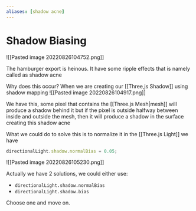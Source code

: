 ```yaml
---
aliases: [shadow acne]
---
```

# Shadow Biasing
![[Pasted image 20220826104752.png]]

The hamburger export is heinous. It have some ripple effects that is namely called as shadow acne

Why does this occur?
When we are creating our [[Three,js Shadow]] using shadow mapping
![[Pasted image 20220826104917.png]]

We have this, some pixel that contains the [[Three.js Mesh|mesh]] will produce a shadow behind it but if the pixel is outside halfway between inside and outside the mesh, then it will produce a shadow in the surface creating this shadow acne

What we could do to solve this is to normalize it in the [[Three.js Light]] we have
```js
directionalLight.shadow.normalBias = 0.05;
```

![[Pasted image 20220826105230.png]]

Actually we have 2 solutions, we could either use:
- `directionalLight.shadow.normalBias`
- `directionalLight.shadow.bias`

Choose one and move on.



